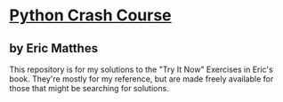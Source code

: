 # [Python Crash Course](https://nostarch.com/python-crash-course-3rd-edition)
## by Eric Matthes

This repository is for my solutions to the "Try It Now" Exercises in Eric's 
book. They're mostly for my reference, but are made freely available for those
that might be searching for solutions. 